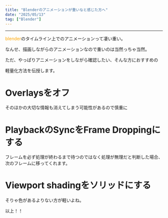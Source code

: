 ```yaml
---
title: "Blenderのアニメーションが重いなと感じた方へ"
date: "2025/05/13"
tag: ["Blender"]
---
```

___

<span style="color: orange">blender</span>のタイムライン上でのアニメーションって凄い重い。

なんせ、描画しながらのアニメーションなので重いのは当然っちゃ当然。

ただ、やっぱりアニメーションをしながら確認したい、そんな方におすすめの

軽量化方法を伝授します。

# Overlaysをオフ
そのほかの大切な情報も消えてしまう可能性があるので慎重に

# PlaybackのSyncをFrame Droppingにする
フレームを必ず処理が終わるまで待つのではなく処理が無理だと判断した場合、次のフレームに移ってくれます。

# Viewport shadingをソリッドにする
そりゃ色があるよりない方が軽いよね。

以上！！